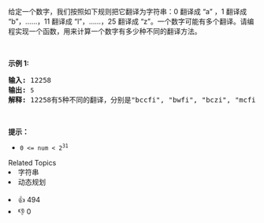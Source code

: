 <p>给定一个数字，我们按照如下规则把它翻译为字符串：0 翻译成 “a” ，1 翻译成 “b”，……，11 翻译成 “l”，……，25 翻译成 “z”。一个数字可能有多个翻译。请编程实现一个函数，用来计算一个数字有多少种不同的翻译方法。</p>

<p>&nbsp;</p>

<p><strong>示例 1:</strong></p>

<pre><strong>输入:</strong> 12258
<strong>输出:</strong> <span><code>5
</code></span><strong>解释:</strong> 12258有5种不同的翻译，分别是"bccfi", "bwfi", "bczi", "mcfi"和"mzi"</pre>

<p>&nbsp;</p>

<p><strong>提示：</strong></p>

<ul> 
 <li><code>0 &lt;= num &lt; 2<sup>31</sup></code></li> 
</ul>

<div><div>Related Topics</div><div><li>字符串</li><li>动态规划</li></div></div><br><div><li>👍 494</li><li>👎 0</li></div>